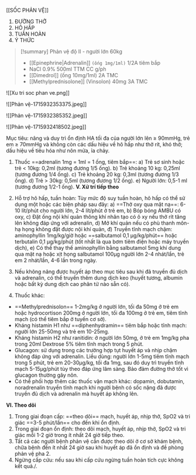 [[SỐC PHẢN VỆ]]

1. ĐƯỜNG THỞ
2. HÔ HẤP
3. TUẦN HOÀN
4. Ý THỨC


> [!summary] Phản vệ độ II - người lớn 60kg
> - [[Epinephrine|Adrenalin]] `(ống 1mg/1ml)` 1/2A tiêm bắp
> - NaCl 0.9% 500ml TTM CC g/ph
> - [[Dimedrol]] (ống 10mg/1ml) 2A TMC
> - [[Methylprednisolone]] (Vinsolon) 40mg 3A TMC


![[Xu tri soc phan ve.png]]


![[Phản vệ-1715932353375.jpeg]]

![[Phản vệ-1715932385352.jpeg]]

![[Phản vệ-1715932418502.jpeg]]

Mục tiêu: nâng và duy trì ổn định HA tối đa của người lớn lên ≥ 90mmHg, trẻ em ≥ 70mmHg và không còn các dấu hiệu về hô hấp như thở rít, khó thở; dấu hiệu về tiêu hóa như nôn mửa, ỉa chảy.

1. Thuốc ==adrenalin 1mg = 1ml = 1 ống, tiêm bắp==:
a) Trẻ sơ sinh hoặc trẻ < 10kg: 0,2ml (tương đương 1/5 ống).
b) Trẻ khoảng 10 kg: 0,25ml (tương đương 1/4 ống).
c) Trẻ khoảng 20 kg: 0,3ml (tương đương 1/3 ống).
d) Trẻ > 30kg: 0,5ml (tương đương 1/2 ống).
e) Người lớn: 0,5-1 ml (tương đương 1/2-1 ống).
**V. Xử trí tiếp theo**

1. Hỗ trợ hô hấp, tuần hoàn: Tùy mức độ suy tuần hoàn, hô hấp có thể sử dụng một hoặc các biện pháp sau đây:
	a) ==Thở oxy qua mặt nạ==: 6-10 lít/phút cho người lớn, 2-4 lít/phút ở trẻ em,
	b) Bóp bóng AMBU có oxy,
	c) Đặt ống nội khí quản thông khí nhân tạo có ô xy nếu thở rít tăng lên không đáp ứng với adrenalin,
	d) Mở khí quản nếu có phù thanh môn-hạ họng không đặt được nội khí quản,
	đ) Truyền tĩnh mạch chậm: aminophyllin 1mg/kg/giờ hoặc ==salbutamol 0,1 µg/kg/phút== hoặc terbutalin 0,1 µg/kg/phút (tốt nhất là qua bơm tiêm điện hoặc máy truyền dịch),
	e) Có thể thay thế aminophyllin bằng salbutamol 5mg khí dung qua mặt nạ hoặc xịt họng salbutamol 100µg người lớn 2-4 nhát/lần, trẻ em 2 nhát/lần, 4-6 lần trong ngày.
2. Nếu không nâng được huyết áp theo mục tiêu sau khi đã truyền đủ dịch và adrenalin, có thể truyền thêm dung dịch keo (huyết tương, albumin hoặc bất kỳ dung dịch cao phân tử nào sẵn có).
3. Thuốc khác:
- ==Methylprednisolon== 1-2mg/kg ở người lớn, tối đa 50mg ở trẻ em hoặc hydrocortison 200mg ở người lớn, tối đa 100mg ở trẻ em, tiêm tĩnh mạch (có thể tiêm bắp ở tuyến cơ sở).
- Kháng histamin H1 như ==diphenhydramin== tiêm bắp hoặc tĩnh mạch: người lớn 25-50mg và trẻ em 10-25mg.
- Kháng histamin H2 như ranitidin: ở người lớn 50mg, ở trẻ em 1mg/kg pha trong 20ml Dextrose 5% tiêm tĩnh mạch trong 5 phút.
- Glucagon: sử dụng trong các trường hợp tụt huyết áp và nhịp chậm không đáp ứng với adrenalin. Liều dùng: người lớn 1-5mg tiêm tĩnh mạch trong 5 phút, trẻ em 20-30µg/kg, tối đa 1mg, sau đó duy trì truyền tĩnh mạch 5-15µg/phút tùy theo đáp ứng lâm sàng. Bảo đảm đường thở tốt vì glucagon thường gây nôn.
- Có thể phối hợp thêm các thuốc vận mạch khác: dopamin, dobutamin, noradrenalin truyền tĩnh mạch khi người bệnh có sốc nặng đã được truyền đủ dịch và adrenalin mà huyết áp không lên.

**VI. Theo dõi**

1. Trong giai đoạn cấp: ==theo dõi== mạch, huyết áp, nhịp thở, SpO2 và tri giác ==3-5 phút/lần== cho đến khi ổn định.
2. Trong giai đoạn ổn định: theo dõi mạch, huyết áp, nhịp thở, SpO2 và tri giác mỗi 1-2 giờ trong ít nhất 24 giờ tiếp theo.
3. Tất cả các người bệnh phản vệ cần được theo dõi ở cơ sở khám bệnh, chữa bệnh đến ít nhất 24 giờ sau khi huyết áp đã ổn định và đề phòng phản vệ pha 2.
4. Ngừng cấp cứu: nếu sau khi cấp cứu ngừng tuần hoàn tích cực không kết quả./.